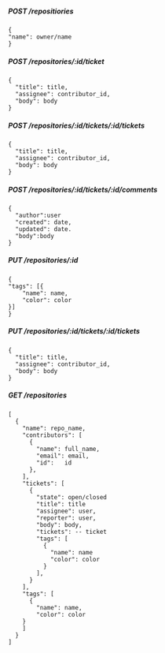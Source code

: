 ##### POST /repositiories
```
{
"name": owner/name
}  
```  

##### POST /repositories/:id/ticket  

```
{
  "title": title,
  "assignee": contributor_id,
  "body": body
}
```

##### POST /repositories/:id/tickets/:id/tickets
```
{
  "title": title,
  "assignee": contributor_id,
  "body": body
}
```

##### POST /repositories/:id/tickets/:id/comments
```
{
  "author":user
  "created": date,
  "updated": date.
  "body":body
}
```

##### PUT /repositories/:id
```
{
"tags": [{
    "name": name,
    "color": color
}]
}
```

##### PUT /repositories/:id/tickets/:id/tickets
```
{
  "title": title,
  "assignee": contributor_id,
  "body": body
}
```
##### GET /repositories
```
[
  {
    "name": repo_name,
    "contributors": [
      {
        "name": full_name,
        "email": email,
        "id":   id
      },
    ],
    "tickets": [
      {
        "state": open/closed 
        "title": title
        "assignee": user,
        "reporter": user,
        "body": body,
        "tickets": -- ticket
        "tags": [
          {
            "name": name
            "color": color
          }
        ],
      }
    ],
    "tags": [
      {
        "name": name,
        "color": color
    }
    ]
  }
]
```
